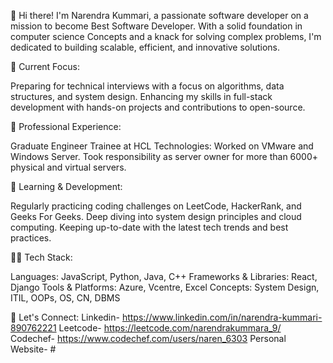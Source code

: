 👋 Hi there! I'm Narendra Kummari, a passionate software developer on a mission to become Best Software Developer. With a solid foundation in computer science Concepts and a knack for solving complex problems, I'm dedicated to building scalable, efficient, and innovative solutions.

🔭 Current Focus:

Preparing for technical interviews with a focus on algorithms, data structures, and system design.
Enhancing my skills in full-stack development with hands-on projects and contributions to open-source.

💼 Professional Experience:

Graduate Engineer Trainee at HCL Technologies: Worked on VMware and Windows Server.
Took responsibility as server owner for more than 6000+ physical and virtual servers.

🌱 Learning & Development:

Regularly practicing coding challenges on LeetCode, HackerRank, and Geeks For Geeks.
Deep diving into system design principles and cloud computing.
Keeping up-to-date with the latest tech trends and best practices.

👨‍💻 Tech Stack:

Languages: JavaScript, Python, Java, C++
Frameworks & Libraries: React, Django
Tools & Platforms: Azure, Vcentre, Excel
Concepts: System Design, ITIL, OOPs, OS, CN, DBMS

🔗 Let's Connect:
Linkedin- https://www.linkedin.com/in/narendra-kummari-890762221
Leetcode- https://leetcode.com/narendrakummara_9/
Codechef- https://www.codechef.com/users/naren_6303
Personal Website- #
<!---
NarendraShalivahana/NarendraShalivahana is a ✨ special ✨ repository because its `README.md` (this file) appears on your GitHub profile.
You can click the Preview link to take a look at your changes.
--->
